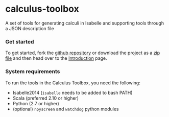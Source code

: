 # calculus-toolbox
A set of tools for generating calculi in Isabelle and supporting tools through a JSON description file

### Get started

To get started, fork the [github repository](https://github.com/goodlyrottenapple/calculus-toolbox) or download the project as a [zip file](https://github.com/goodlyrottenapple/calculus-toolbox/archive/master.zip) and then head over to the [Introduction](goodlyrottenapple.github.io/doc/introduction.html) page.

### System requirements

To run the tools in the Calculus Toolbox, you need the following:

- Isabelle2014 (`isabelle` needs to be added to bash PATH)
- Scala (preferred 2.10 or higher)
- Python (2.7 or higher)
- (optional) `npyscreen` and `watchdog` python modules


